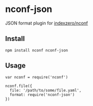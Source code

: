 # nconf-json

JSON format plugin for [indexzero/nconf](https://github.com/indexzero/nconf)

## Install

`npm install nconf nconf-json`

## Usage

```
var nconf = require('nconf')

nconf.file({
  file: '/path/to/some/file.yaml',
  format: require('nconf-json')
})
```